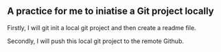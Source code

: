 ## A practice for me to iniatise a Git project locally

Firstly, I will git init a local git project and then create a readme file. 

Secondly, I will push this local git project to the remote Github.